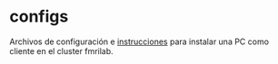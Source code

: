 # configs

Archivos de configuración e [instrucciones](https://github.com/lconcha/configs/blob/master/README.md) para instalar una PC como cliente en el cluster fmrilab.

 
